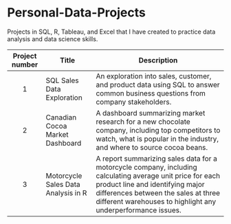 # Personal-Data-Projects
Projects in SQL, R, Tableau, and Excel that I have created to practice data analysis and data science skills.

| Project number | Title | Description |
| :-----------: | ----------------------------- |------------------ |
| 1 | SQL Sales Data Exploration | An exploration into sales, customer, and product data using SQL to answer common business questions from company stakeholders.|
| 2 | Canadian Cocoa Market Dashboard | A dashboard summarizing market research for a new chocolate company, including top competitors to watch, what is popular in the industry, and where to source cocoa beans.|
| 3 | Motorcycle Sales Data Analysis in R | A report summarizing sales data for a motorcycle company, including calculating average unit price for each product line and identifying major differences between the sales at three different warehouses to highlight any underperformance issues.|
